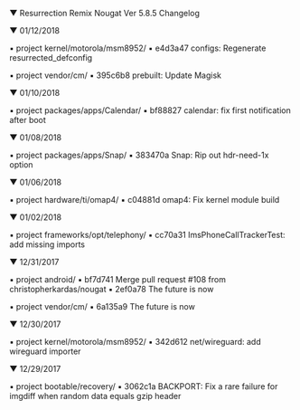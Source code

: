 
 ▼ Resurrection Remix Nougat Ver 5.8.5 Changelog


 ▼ 01/12/2018


 ▪ project kernel/motorola/msm8952/
 ▪ e4d3a47 configs: Regenerate resurrected_defconfig

 ▪ project vendor/cm/
 ▪ 395c6b8 prebuilt: Update Magisk

 ▼ 01/10/2018


 ▪ project packages/apps/Calendar/
 ▪ bf88827 calendar: fix first notification after boot

 ▼ 01/08/2018


 ▪ project packages/apps/Snap/
 ▪ 383470a Snap: Rip out hdr-need-1x option

 ▼ 01/06/2018


 ▪ project hardware/ti/omap4/
 ▪ c04881d omap4: Fix kernel module build

 ▼ 01/02/2018


 ▪ project frameworks/opt/telephony/
 ▪ cc70a31 ImsPhoneCallTrackerTest: add missing imports

 ▼ 12/31/2017


 ▪ project android/
 ▪ bf7d741 Merge pull request #108 from christopherkardas/nougat
 ▪ 2ef0a78 The future is now

 ▪ project vendor/cm/
 ▪ 6a135a9 The future is now

 ▼ 12/30/2017


 ▪ project kernel/motorola/msm8952/
 ▪ 342d612 net/wireguard: add wireguard importer

 ▼ 12/29/2017


 ▪ project bootable/recovery/
 ▪ 3062c1a BACKPORT: Fix a rare failure for imgdiff when random data equals gzip header

